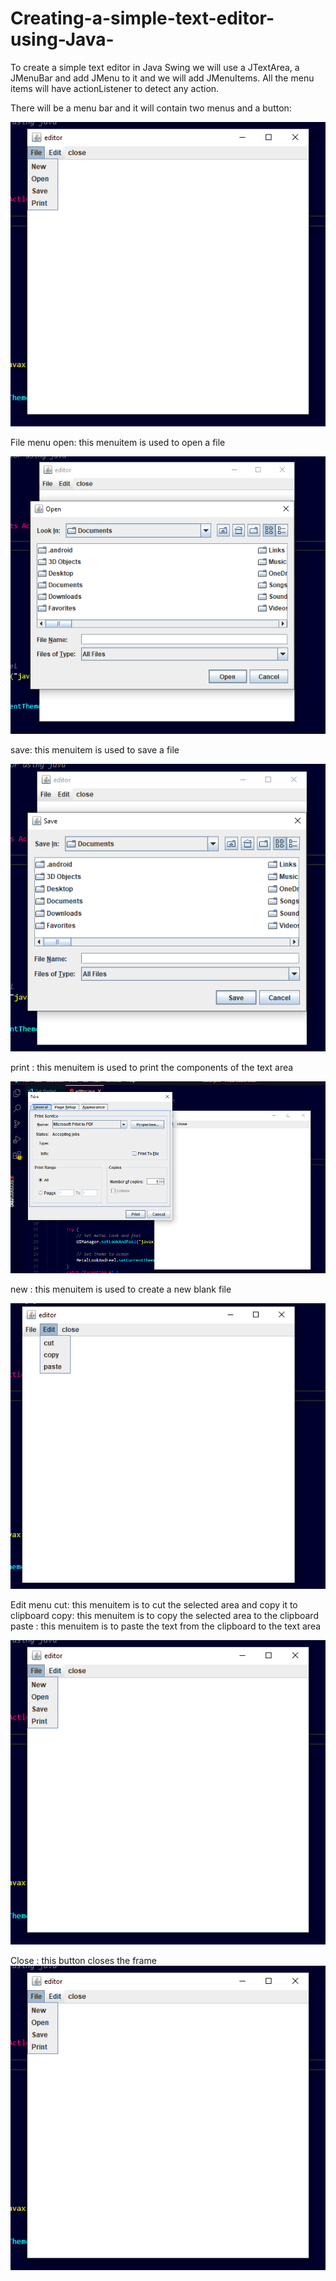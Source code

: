 # Creating-a-simple-text-editor-using-Java-
To create a simple text editor in Java Swing we will use a JTextArea, a JMenuBar and add JMenu to it and we will add JMenuItems. All the menu items will have actionListener to detect any action.

There will be a menu bar and it will contain two menus and a button:
 
![MasterHead](https://github.com/ojaswisharma16/Creating-a-simple-text-editor-using-Java-/blob/main/images/1te.png)


File menu
open: this menuitem is used to open a file

![MasterHead](https://github.com/ojaswisharma16/Creating-a-simple-text-editor-using-Java-/blob/main/images/2te.png)


save: this menuitem is used to save a file

![MasterHead](https://github.com/ojaswisharma16/Creating-a-simple-text-editor-using-Java-/blob/main/images/3te.png)



print : this menuitem is used to print the components of the text area

![MasterHead](https://github.com/ojaswisharma16/Creating-a-simple-text-editor-using-Java-/blob/main/images/4te.png)




new : this menuitem is used to create a new blank file

![MasterHead](https://github.com/ojaswisharma16/Creating-a-simple-text-editor-using-Java-/blob/main/images/5te.png)


Edit menu
cut: this menuitem is to cut the selected area and copy it to clipboard
copy: this menuitem is to copy the selected area to the clipboard
paste : this menuitem is to paste the text from the clipboard to the text area

![MasterHead](https://github.com/ojaswisharma16/Creating-a-simple-text-editor-using-Java-/blob/main/images/1te.png)

Close : this button closes the frame
![MasterHead](https://github.com/ojaswisharma16/Creating-a-simple-text-editor-using-Java-/blob/main/images/1te.png)
